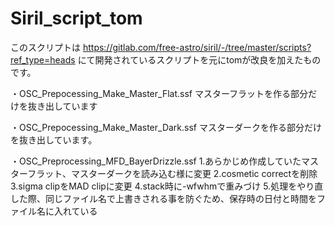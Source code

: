 # Siril_script_tom
このスクリプトは https://gitlab.com/free-astro/siril/-/tree/master/scripts?ref_type=heads にて開発されているスクリプトを元にtomが改良を加えたものです。

・OSC_Prepocessing_Make_Master_Flat.ssf
マスターフラットを作る部分だけを抜き出しています

・OSC_Prepocessing_Make_Master_Dark.ssf
マスターダークを作る部分だけを抜き出しています。

・OSC_Preprocessing_MFD_BayerDrizzle.ssf
  1.あらかじめ作成していたマスターフラット、マスターダークを読み込む様に変更
  2.cosmetic correctを削除
  3.sigma clipをMAD clipに変更
  4.stack時に-wfwhmで重みづけ
  5.処理をやり直した際、同じファイル名で上書きされる事を防ぐため、保存時の日付と時間をファイル名に入れている
